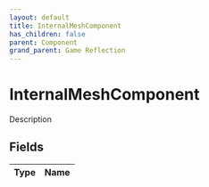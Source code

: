 ```yaml
---
layout: default
title: InternalMeshComponent
has_children: false
parent: Component
grand_parent: Game Reflection
---
```

# InternalMeshComponent
Description 

## Fields
| Type | Name |
|:-------------|:--------------|
